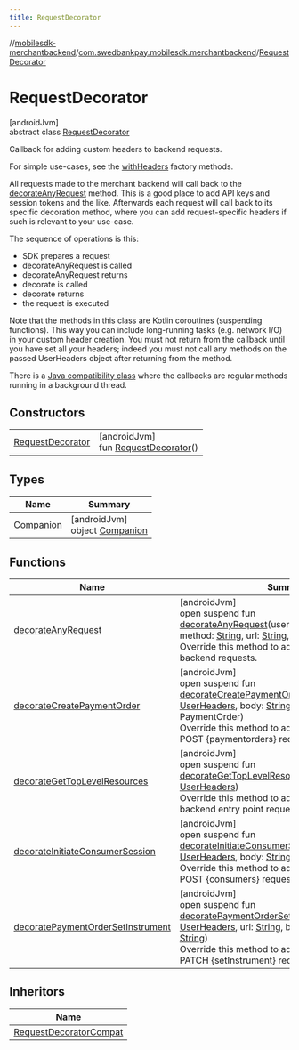 ```yaml
---
title: RequestDecorator
---
```

//[mobilesdk-merchantbackend](../../../index.html)/[com.swedbankpay.mobilesdk.merchantbackend](../index.html)/[RequestDecorator](index.html)



# RequestDecorator



[androidJvm]\
abstract class [RequestDecorator](index.html)

Callback for adding custom headers to backend requests.



For simple use-cases, see the [withHeaders](-companion/with-headers.html) factory methods.



All requests made to the merchant backend will call back to the [decorateAnyRequest](decorate-any-request.html) method. This is a good place to add API keys and session tokens and the like. Afterwards each request will call back to its specific decoration method, where you can add request-specific headers if such is relevant to your use-case.



The sequence of operations is this:



- 
   SDK prepares a request
- 
   decorateAnyRequest is called
- 
   decorateAnyRequest returns
- 
   decorate<SpecificRequest> is called
- 
   decorate<SpecificRequest> returns
- 
   the request is executed




Note that the methods in this class are Kotlin coroutines (suspending functions). This way you can include long-running tasks (e.g. network I/O) in your custom header creation. You must not return from the callback until you have set all your headers; indeed you must not call any methods on the passed UserHeaders object after returning from the method.



There is a [Java compatibility class](../-request-decorator-compat/index.html) where the callbacks are regular methods running in a background thread.



## Constructors


| | |
|---|---|
| [RequestDecorator](-request-decorator.html) | [androidJvm]<br>fun [RequestDecorator](-request-decorator.html)() |


## Types


| Name | Summary |
|---|---|
| [Companion](-companion/index.html) | [androidJvm]<br>object [Companion](-companion/index.html) |


## Functions


| Name | Summary |
|---|---|
| [decorateAnyRequest](decorate-any-request.html) | [androidJvm]<br>open suspend fun [decorateAnyRequest](decorate-any-request.html)(userHeaders: [UserHeaders](../-user-headers/index.html), method: [String](https://kotlinlang.org/api/latest/jvm/stdlib/kotlin/-string/index.html), url: [String](https://kotlinlang.org/api/latest/jvm/stdlib/kotlin/-string/index.html), body: [String](https://kotlinlang.org/api/latest/jvm/stdlib/kotlin/-string/index.html)?)<br>Override this method to add custom headers to all backend requests. |
| [decorateCreatePaymentOrder](decorate-create-payment-order.html) | [androidJvm]<br>open suspend fun [decorateCreatePaymentOrder](decorate-create-payment-order.html)(userHeaders: [UserHeaders](../-user-headers/index.html), body: [String](https://kotlinlang.org/api/latest/jvm/stdlib/kotlin/-string/index.html), paymentOrder: PaymentOrder)<br>Override this method to add custom headers to the POST {paymentorders} request. |
| [decorateGetTopLevelResources](decorate-get-top-level-resources.html) | [androidJvm]<br>open suspend fun [decorateGetTopLevelResources](decorate-get-top-level-resources.html)(userHeaders: [UserHeaders](../-user-headers/index.html))<br>Override this method to add custom headers to the backend entry point request. |
| [decorateInitiateConsumerSession](decorate-initiate-consumer-session.html) | [androidJvm]<br>open suspend fun [decorateInitiateConsumerSession](decorate-initiate-consumer-session.html)(userHeaders: [UserHeaders](../-user-headers/index.html), body: [String](https://kotlinlang.org/api/latest/jvm/stdlib/kotlin/-string/index.html), consumer: Consumer)<br>Override this method to add custom headers to the POST {consumers} request. |
| [decoratePaymentOrderSetInstrument](decorate-payment-order-set-instrument.html) | [androidJvm]<br>open suspend fun [decoratePaymentOrderSetInstrument](decorate-payment-order-set-instrument.html)(userHeaders: [UserHeaders](../-user-headers/index.html), url: [String](https://kotlinlang.org/api/latest/jvm/stdlib/kotlin/-string/index.html), body: [String](https://kotlinlang.org/api/latest/jvm/stdlib/kotlin/-string/index.html), instrument: [String](https://kotlinlang.org/api/latest/jvm/stdlib/kotlin/-string/index.html))<br>Override this method to add custom headers to the PATCH {setInstrument} request of a payment order. |


## Inheritors


| Name |
|---|
| [RequestDecoratorCompat](../-request-decorator-compat/index.html) |

